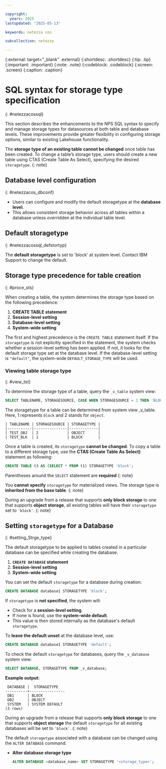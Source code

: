```yaml
---

copyright:
  years: 2025
lastupdated: "2025-05-13"

keywords: netezza cos

subcollection: netezza

---
```


{:external: target="_blank" .external}
{:shortdesc: .shortdesc}
{:tip: .tip}
{:important: .important}
{:note: .note}
{:codeblock: .codeblock}
{:screen: .screen}
{:caption: .caption}

# SQL syntax for storage type specification
{: #netezzacossql}

This section describes the enhancements to the NPS SQL syntax to specify and manage storage types for datasources at both table and database levels. These improvements provide greater flexibility in configuring storage options, similar to existing Lakehouse functionality.

The **storage type of an existing table cannot be changed** once table has been created. To change a table’s storage type, users should create a new table using CTAS (Create Table As Select), specifying the desired `storagetype`.
{: note}

## Database level configuration
{: #netezzacos_dbconf}

- Users can configure and modify the default storagetype at the **database level**.
- This allows consistent storage behavior across all tables within a database unless overridden at the individual table level.

## Default storagetype
{: #netezzacossql_defstortyp}

The **default storagetype** is set to 'block' at system level. Contact IBM Support to change the default.

## Storage type precedence for table creation
{: #proce_sts}

When creating a table, the system determines the storage type based on the following precedence:

1. **CREATE TABLE statement**
2. **Session-level setting**
3. **Database-level setting**
4. **System-wide setting**

The first and highest precedence is the `CREATE TABLE` statement itself. If the `storagetype` is not explicitly specified in the statement, the system checks whether a session-level setting has been applied. If not, it looks for the default storage type set at the database level. If the database-level setting is `"default"`, the system-wide `DEFAULT_STORAGE_TYPE` will be used.

### Viewing table storage type
{: #view_tst}

To determine the storage type of a table, query the `_v_table` system view:

```sql
SELECT TABLENAME, STORAGESOURCE, CASE WHEN STORAGESOURCE = 1 THEN 'BLOCK' WHEN STORAGESOURCE = 2 THEN 'OBJECT' END AS STORAGETYPE FROM _v_table WHERE TABLENAME like 'TEST_%';
```

The storagetype for a table can be determined from system view _v_table. Here, 1 represents `block` and 2 stands for `object`.

```table
| TABLENAME | STORAGESOURCE | STORAGETYPE |
|-----------|---------------|-------------|
| TEST_OBJ  | 2             | OBJECT      |
| TEST_BLK  | 1             | BLOCK       |
```

Once a table is created, its `storagetype` **cannot be changed**. To copy a table to a different storage type, use the **CTAS (Create Table As Select)** statement as following:

```sql
CREATE TABLE t3 AS (SELECT * FROM t1) STORAGETYPE 'block';
```

Parentheses around the `SELECT` statement are **required**
{: note}


You **cannot specify** `storagetype` for materialized views. The storage type is **inherited from the base table**.
{: note}

During an upgrade from a release that supports **only block storage** to one that supports **object storage**, all existing tables will have their `storagetype` set to `'block'`.
{: note}

## Setting `storagetype` for a Database
{: #setting_Strge_type}

The default storagetype to be applied to tables created in a particular database can be specified while creating the database.

1. **`CREATE DATABASE` statement**
2. **Session-level setting**
3. **System-wide setting**

You can set the default `storagetype` for a database during creation:

```sql
CREATE DATABASE database1 STORAGETYPE 'block';
```

If `storagetype` is **not specified**, the system will:

- Check for a **session-level setting**.
- If none is found, use the **system-wide default**.
- This value is then stored internally as the database's default `storagetype`.

To **leave the default unset** at the database level, use:

```sql
CREATE DATABASE database1 STORAGETYPE 'default';
```

To check the default `storagetype` for databases, query the `_v_database` system view:

```sql
SELECT DATABASE, STORAGETYPE FROM _v_database;
```

**Example output:**

```
 DATABASE |  STORAGETYPE
----------+----------------
 DB1      | BLOCK
 DB2      | OBJECT
 SYSTEM   | SYSTEM DEFAULT
(3 rows)
```


During an upgrade from a release that supports **only block storage** to one that supports **object storage** the default `storagetype` for all existing databases will be set to `'block'`.
{: note}

The default `storagetype` associated with a database can be changed using the `ALTER DATABASE` command.

- **Alter database storage type**

    ```sql
    ALTER DATABASE <database_name> SET STORAGETYPE '<storage_type>';
    ```
